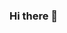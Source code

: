 ### Hi there 👋

<!--
**jaeho3690/jaeho3690** is a ✨ _special_ ✨ repository because its `README.md` (this file) appears on your GitHub profile.

Here are some ideas to get you started:


## Hello World!! 🤔
- 💬 Ask me about anything an everything.


![Harsh's github stats](https://github-readme-stats.vercel.app/api?username=jaeho3690&hide=["issues"]&show_icons=true)

![visitors](https://visitor-badge.glitch.me/badge?page_id=jaeho3690.jaeho3690)
